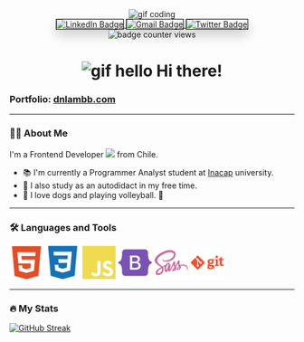 <div id="gif" align="center">
    <img width="200" src="https://media.giphy.com/media/gjrYDwbjnK8x36xZIO/giphy.gif" alt="gif coding">
</div>

<section id="badges" align="center">
  <a href="https://www.linkedin.com/in/daniel-cordero-mel%C3%A9ndez-528b11224/">
    <img src="https://img.shields.io/badge/LinkedIn-green?style=for-the-badge&logo=linkedin&logoColor=black" style="border: 1px solid black; box-shadow: 0 10px 20px rgb(0,0,0,.2);" alt="LinkedIn Badge">
  </a>
  <a href="mailto:dn.lambb@gmail.com">
    <img src="https://img.shields.io/badge/Gmail-green?style=for-the-badge&logo=Gmail&logoColor=black" style="border: 1px solid black; box-shadow: 0 10px 20px rgb(0,0,0,.2);" alt="Gmail Badge">
  <a/>
  <a href="https://twitter.com/dnlambb">
    <img src="https://img.shields.io/badge/Twitter-green?style=for-the-badge&logo=twitter&logoColor=black" style="border: 1px solid black; box-shadow: 0 10px 20px rgb(0,0,0,.2);" alt="Twitter Badge">
  </a>
  <div id="counterViews-Container">
    <img src="https://komarev.com/ghpvc/?username=dnlambb&style=flat-square&color=green" alt="badge counter views">
  </div>
</section>

<h1 align="center">
  <img width="30px" src="https://media.giphy.com/media/hvRJCLFzcasrR4ia7z/giphy.gif" alt="gif hello">
  Hi there!
</h1>

### Portfolio: [dnlambb.com](https://dnlambb.com)

***

### :technologist: About Me
I'm a Frontend Developer <img src="https://media.giphy.com/media/WUlplcMpOCEmTGBtBW/giphy.gif" width="30"> from Chile.
- :books: I'm currently a Programmer Analyst student at [Inacap](https://portales.inacap.cl) university.
- :seedling: I also study as an autodidact in my free time.
- :dog: I love dogs and playing volleyball. :volleyball:

***
  
### :hammer_and_wrench: Languages and Tools
<div>
  <img src="https://github.com/devicons/devicon/blob/master/icons/html5/html5-plain.svg" title="Html" alt="Html" width="60" height="60"/>
  <img src="https://github.com/devicons/devicon/blob/master/icons/css3/css3-plain.svg" title="Css" alt="Css" width="60" height="60"/>
  <img src="https://github.com/devicons/devicon/blob/master/icons/javascript/javascript-plain.svg" title="JavaScript" alt="JavaScript" width="60" height="60"/>
  <img src="https://github.com/devicons/devicon/blob/master/icons/bootstrap/bootstrap-plain.svg" title="Bootstrap" alt="Bootstrap" width="60" height="60"/>
  <img src="https://github.com/devicons/devicon/blob/master/icons/sass/sass-original.svg" title="Sass" alt="Sass" width="60" height="60"/>
  <img src="https://github.com/devicons/devicon/blob/master/icons/git/git-plain-wordmark.svg" title="Git" alt="Git" width="60" height="60"/>
</div>
  
***
### :fire: My Stats
[![GitHub Streak](https://github-readme-streak-stats.herokuapp.com?user=dnlambb&theme=merko&hide_border=true&background=161B22)](https://git.io/streak-stats)
